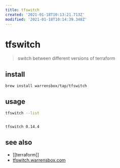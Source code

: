 ```yaml
---
title: tfswitch
created: '2021-01-18T10:13:21.713Z'
modified: '2021-01-18T10:14:39.348Z'
---
```


# tfswitch

> switch between different versions of terraform

## install
`brew install warrensbox/tap/tfswitch`

## usage
```sh
tfswitch --list


tfswitch 0.14.4
```

## see also
- [[terraform]]
- [tfswitch.warrensbox.com](https://tfswitch.warrensbox.com/)
